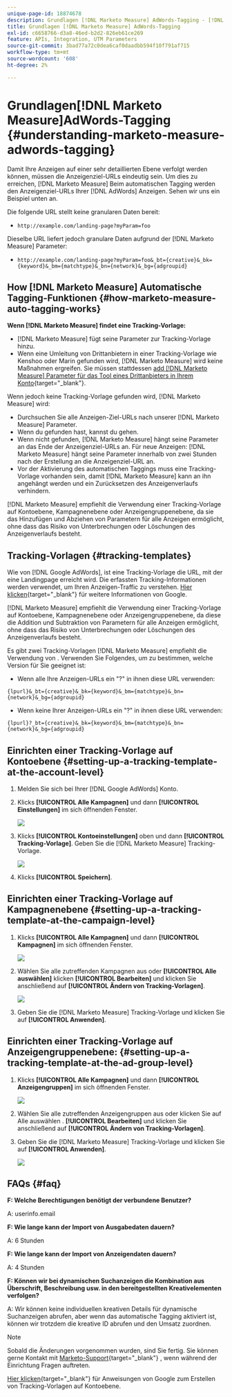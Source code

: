 ```yaml
---
unique-page-id: 18874678
description: Grundlagen [!DNL Marketo Measure] AdWords-Tagging - [!DNL Marketo Measure] - Produktdokumentation
title: Grundlagen [!DNL Marketo Measure] AdWords-Tagging
exl-id: c6658766-d3a8-46ed-b2d2-826eb61ce269
feature: APIs, Integration, UTM Parameters
source-git-commit: 3bad77a72c0dea6caf0daadbb594f10f791af715
workflow-type: tm+mt
source-wordcount: '608'
ht-degree: 2%

---
```


# Grundlagen[!DNL Marketo Measure]AdWords-Tagging {#understanding-marketo-measure-adwords-tagging}

Damit Ihre Anzeigen auf einer sehr detaillierten Ebene verfolgt werden können, müssen die Anzeigenziel-URLs eindeutig sein. Um dies zu erreichen, [!DNL Marketo Measure] Beim automatischen Tagging werden den Anzeigenziel-URLs Ihrer [!DNL AdWords] Anzeigen. Sehen wir uns ein Beispiel unten an.

Die folgende URL stellt keine granularen Daten bereit:

* `http://example.com/landing-page?myParam=foo`

Dieselbe URL liefert jedoch granulare Daten aufgrund der [!DNL Marketo Measure] Parameter:

* `http://example.com/landing-page?myParam=foo&_bt={creative}&_bk={keyword}&_bm={matchtype}&_bn={network}&_bg={adgroupid}`

## How [!DNL Marketo Measure] Automatische Tagging-Funktionen {#how-marketo-measure-auto-tagging-works}

**Wenn [!DNL Marketo Measure] findet eine Tracking-Vorlage:**

* [!DNL Marketo Measure] fügt seine Parameter zur Tracking-Vorlage hinzu.
* Wenn eine Umleitung von Drittanbietern in einer Tracking-Vorlage wie Kenshoo oder Marin gefunden wird, [!DNL Marketo Measure] wird keine Maßnahmen ergreifen. Sie müssen stattdessen [add [!DNL Marketo Measure] Parameter für das Tool eines Drittanbieters in Ihrem Konto](/help/api-connections/utilizing-marketo-measures-api-connections/how-bid-management-tools-affect-marketo-measure.md){target="_blank"}.

Wenn jedoch keine Tracking-Vorlage gefunden wird, [!DNL Marketo Measure] wird:

* Durchsuchen Sie alle Anzeigen-Ziel-URLs nach unserer [!DNL Marketo Measure] Parameter.
* Wenn du gefunden hast, kannst du gehen.
* Wenn nicht gefunden, [!DNL Marketo Measure] hängt seine Parameter an das Ende der Anzeigenziel-URLs an. Für neue Anzeigen: [!DNL Marketo Measure] hängt seine Parameter innerhalb von zwei Stunden nach der Erstellung an die Anzeigenziel-URL an.
* Vor der Aktivierung des automatischen Taggings muss eine Tracking-Vorlage vorhanden sein, damit [!DNL Marketo Measure] kann an ihn angehängt werden und ein Zurücksetzen des Anzeigenverlaufs verhindern.

[!DNL Marketo Measure] empfiehlt die Verwendung einer Tracking-Vorlage auf Kontoebene, Kampagnenebene oder Anzeigengruppenebene, da sie das Hinzufügen und Abziehen von Parametern für alle Anzeigen ermöglicht, ohne dass das Risiko von Unterbrechungen oder Löschungen des Anzeigenverlaufs besteht.

## Tracking-Vorlagen {#tracking-templates}

Wie von [!DNL Google AdWords], ist eine Tracking-Vorlage die URL, mit der eine Landingpage erreicht wird. Die erfassten Tracking-Informationen werden verwendet, um Ihren Anzeigen-Traffic zu verstehen. [Hier klicken](https://support.google.com/adwords/answer/7197008?hl=en){target="_blank"} für weitere Informationen von Google.

[!DNL Marketo Measure] empfiehlt die Verwendung einer Tracking-Vorlage auf Kontoebene, Kampagnenebene oder Anzeigengruppenebene, da diese die Addition und Subtraktion von Parametern für alle Anzeigen ermöglicht, ohne dass das Risiko von Unterbrechungen oder Löschungen des Anzeigenverlaufs besteht.

Es gibt zwei Tracking-Vorlagen [!DNL Marketo Measure] empfiehlt die Verwendung von . Verwenden Sie Folgendes, um zu bestimmen, welche Version für Sie geeignet ist:

* Wenn alle Ihre Anzeigen-URLs ein &quot;?&quot; in ihnen diese URL verwenden:

`{lpurl}&_bt={creative}&_bk={keyword}&_bm={matchtype}&_bn={network}&_bg={adgroupid}`

* Wenn keine Ihrer Anzeigen-URLs ein &quot;?&quot; in ihnen diese URL verwenden:

`{lpurl}?_bt={creative}&_bk={keyword}&_bm={matchtype}&_bn={network}&_bg={adgroupid}`

## Einrichten einer Tracking-Vorlage auf Kontoebene {#setting-up-a-tracking-template-at-the-account-level}

1. Melden Sie sich bei Ihrer [!DNL Google AdWords] Konto.

1. Klicks **[!UICONTROL Alle Kampagnen]** und dann **[!UICONTROL Einstellungen]** im sich öffnenden Fenster.

   ![](assets/1.png)

1. Klicks **[!UICONTROL Kontoeinstellungen]** oben und dann **[!UICONTROL Tracking-Vorlage]**. Geben Sie die [!DNL Marketo Measure] Tracking-Vorlage.

   ![](assets/2-1.png)

1. Klicks **[!UICONTROL Speichern]**.

## Einrichten einer Tracking-Vorlage auf Kampagnenebene {#setting-up-a-tracking-template-at-the-campaign-level}

1. Klicks **[!UICONTROL Alle Kampagnen]** und dann **[!UICONTROL Kampagnen]** im sich öffnenden Fenster.

   ![](assets/3.png)

1. Wählen Sie alle zutreffenden Kampagnen aus oder **[!UICONTROL Alle auswählen]** klicken **[!UICONTROL Bearbeiten]** und klicken Sie anschließend auf **[!UICONTROL Ändern von Tracking-Vorlagen]**.

   ![](assets/4-1.png)

1. Geben Sie die [!DNL Marketo Measure] Tracking-Vorlage und klicken Sie auf **[!UICONTROL Anwenden]**.

## Einrichten einer Tracking-Vorlage auf Anzeigengruppenebene: {#setting-up-a-tracking-template-at-the-ad-group-level}

1. Klicks **[!UICONTROL Alle Kampagnen]** und dann **[!UICONTROL Anzeigengruppen]** im sich öffnenden Fenster.

   ![](assets/5-1.png)

1. Wählen Sie alle zutreffenden Anzeigengruppen aus oder klicken Sie auf Alle auswählen . **[!UICONTROL Bearbeiten]** und klicken Sie anschließend auf **[!UICONTROL Ändern von Tracking-Vorlagen]**.

1. Geben Sie die [!DNL Marketo Measure] Tracking-Vorlage und klicken Sie auf **[!UICONTROL Anwenden]**.

   ![](assets/6-1.png)

## FAQs {#faq}

**F: Welche Berechtigungen benötigt der verbundene Benutzer?**

A: userinfo.email

**F: Wie lange kann der Import von Ausgabedaten dauern?**

A: 6 Stunden

**F: Wie lange kann der Import von Anzeigendaten dauern?**

A: 4 Stunden

**F: Können wir bei dynamischen Suchanzeigen die Kombination aus Überschrift, Beschreibung usw. in den bereitgestellten Kreativelementen verfolgen?**

A: Wir können keine individuellen kreativen Details für dynamische Suchanzeigen abrufen, aber wenn das automatische Tagging aktiviert ist, können wir trotzdem die kreative ID abrufen und den Umsatz zuordnen.

>[!NOTE]
>
>Sobald die Änderungen vorgenommen wurden, sind Sie fertig. Sie können gerne Kontakt mit [Marketo-Support](https://nation.marketo.com/t5/support/ct-p/Support){target="_blank"} , wenn während der Einrichtung Fragen auftreten.

[Hier klicken](https://support.google.com/adwords/answer/6076199?hl=en#tracking){target="_blank"} für Anweisungen von Google zum Erstellen von Tracking-Vorlagen auf Kontoebene.
